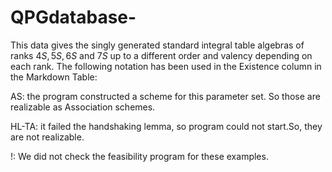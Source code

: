 # QPGdatabase-
This data gives the singly generated standard integral table algebras of ranks $4S,5S,6S$ and $7S$ up to a different order and valency depending on each rank.
The following notation has been used in the Existence column in the Markdown Table:

AS: the program constructed a scheme for this parameter set.  So those are realizable as Association schemes.

HL-TA: it failed the handshaking lemma, so program could not start.So, they are not realizable.

!: We did not check the feasibility program for these examples.